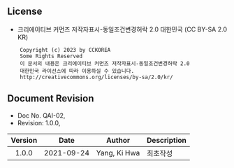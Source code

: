 ## License

* 크리에이티브 커먼즈 저작자표시-동일조건변경허락 2.0 대한민국 (CC BY-SA 2.0 KR)
```
    Copyright (c) 2023 by CCKOREA
    Some Rights Reserved
    이 문서의 내용은 크리에이티브 커먼즈 저작자표시-동일조건변경허락 2.0
    대한민국 라이선스에 따라 이용하실 수 있습니다.
    http://creativecommons.org/licenses/by-sa/2.0/kr/
```

## Document Revision

* Doc No. QAI-02, 
* Revision: 1.0.0,  

| Version | Date       | Author       | Description |
| :-----: | :--------: | :----------: | ----------- |
| 1.0.0   | 2021-09-24 | Yang, Ki Hwa | 최초작성      |


